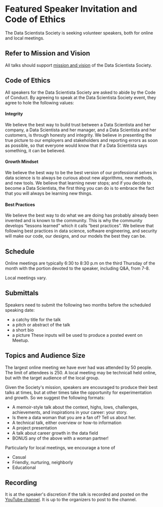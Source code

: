# Featured Speaker Invitation and Code of Ethics

The Data Scientista Society is seeking volunteer speakers, both for online and local meetings. 

## Refer to Mission and Vision
All talks should support [mission and vision](../missionvision.md) of the Data Scientista Society.

## Code of Ethics

All speakers for the Data Scientista Society are asked to abide by the Code of Conduct. By agreeing to speak at the Data Scientista Society event, they agree to hole the following values:

#### Integrity
We believe the best way to build trust between a Data Scientista and her company, a Data Scientista and her manager, and a Data Scientista and her customers, is through honesty and integrity. We believe in presenting the true picture to our employers and stakeholders and reporting errors as soon as possible, so that everyone would know that if a Data Scientista says something, it can be believed.

#### Growth Mindset
We believe the best way to be the best version of our professional selves in data science is to always be curious about new algorithms, new methods, and new tools. We believe that learning never stops; and if you decide to become a Data Scientista, the first thing you can do is to embrace the fact that you will always be learning new things.

#### Best Practices
We believe the best way to do what we are doing has probably already been invented and is known to the community. This is why the community develops “lessons learned” which it calls “best practices”. We believe that following best practices in data science, software engineering, and security will make our code, our designs, and our models the best they can be.

## Schedule 
Online meetings are typically 6:30 to 8:30 p.m on the third Thursday of the month with the portion devoted to the speaker, including Q&A, from 7-8. 

Local meetings vary.

## Submittals
Speakers need to submit the following two months before the scheduled speaking date:
* a catchy title for the talk 
* a pitch or abstract of the talk
* a short bio
* a picture
These inputs will be used to produce a posted event on Meetup.

## Topics and Audience Size
The largest online meeting we have ever had was attended by 50 people. The limit of attendees is 250. A local meeting may be technicall held online, but with the target audience of the local group. 

Given the Society's mission, speakers are encouraged to  produce their best talks at times,  but at other times take the opportunity for experimentation and growth. So we suggest the following formats:
* A memoir-style talk about the context, highs, lows, challenges, achievements, and inspirations in your career: your story.
* Is there a data woman that you are a fan of? Tell us about her.
* A technical talk, either overview or how-to information 
* A project presentation
* A talk about career growth in the data field
* BONUS any of the above with a woman partner! 

Particularly for local meetings, we encourage a tone of
* Casual
* Friendly, nurturing, neighborly
* Educational

## Recording
It is at the speaker's discretion if the talk is recorded and posted on the [YouTube channel](https://www.youtube.com/channel/UC8DkxiQ-VRNcq1xtoNqXNsQ). It is up to the organizers to post to the channel. 